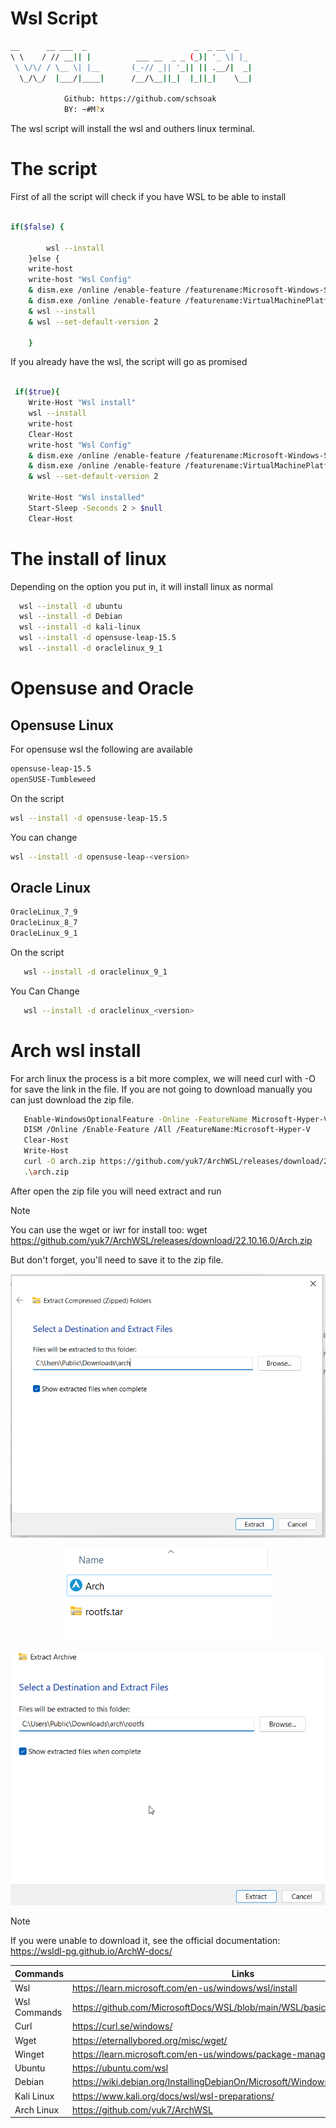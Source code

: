 # Wsl Script

```sh
__      __ ___  _                        _  _ __  _   
\ \    / // __|| |          ___ __  _ _ (_)| '_ \| |_ 
 \ \/\/ / \__ \| |__       (_-// _|| '_|| || .__/|  _|
  \_/\_/  |___/|____|      /__/\__||_|  |_||_|    \__|

            Github: https://github.com/schsoak
            BY: ~#M?x
```

The wsl script will install the wsl and outhers linux terminal.


# The script

First of all the script will check if you have WSL to be able to install

```sh

if($false) {

        wsl --install
    }else {
    write-host 
    write-host "Wsl Config"
    & dism.exe /online /enable-feature /featurename:Microsoft-Windows-Subsystem-Linux /all /norestart
    & dism.exe /online /enable-feature /featurename:VirtualMachinePlatform /all /norestart
    & wsl --install
    & wsl --set-default-version 2
        
    }
```

If you already have the wsl, the script will go as promised

```sh

 if($true){
    Write-Host "Wsl install"
    wsl --install
    write-host 
    Clear-Host
    write-host "Wsl Config"
    & dism.exe /online /enable-feature /featurename:Microsoft-Windows-Subsystem-Linux /all /norestart
    & dism.exe /online /enable-feature /featurename:VirtualMachinePlatform /all /norestart
    & wsl --set-default-version 2

    Write-Host "Wsl installed"
    Start-Sleep -Seconds 2 > $null
    Clear-Host

```

# The install of linux

Depending on the option you put in, it will install linux as normal

```sh
  wsl --install -d ubuntu
  wsl --install -d Debian
  wsl --install -d kali-linux
  wsl --install -d opensuse-leap-15.5
  wsl --install -d oraclelinux_9_1
```

# Opensuse and Oracle

## Opensuse Linux

For opensuse wsl the following are available

```sh
opensuse-leap-15.5
openSUSE-Tumbleweed
```
On the script

```sh
wsl --install -d opensuse-leap-15.5 
```
You can change

```sh
wsl --install -d opensuse-leap-<version>
```

## Oracle Linux

```sh
OracleLinux_7_9
OracleLinux_8_7
OracleLinux_9_1
```
On the script

```sh
   wsl --install -d oraclelinux_9_1
```
You Can Change
```sh
   wsl --install -d oraclelinux_<version>
```
# Arch wsl install 

For arch linux the process is a bit more complex, we will need curl with -O for save the link in the file. If you are not going to download manually you can just download the zip file.

```sh
   Enable-WindowsOptionalFeature -Online -FeatureName Microsoft-Hyper-V -All
   DISM /Online /Enable-Feature /All /FeatureName:Microsoft-Hyper-V
   Clear-Host
   Write-Host
   curl -O arch.zip https://github.com/yuk7/ArchWSL/releases/download/22.10.16.0/Arch.zip
   .\arch.zip
```
After open the zip file you will need extract and run

> [!NOTE]
> You can use the wget or iwr for install too: wget https://github.com/yuk7/ArchWSL/releases/download/22.10.16.0/Arch.zip
> 
> But don't forget, you'll need to save it to the zip file.
<p align="center">
  <img src="https://github.com/suchsoak/Powershell_script/blob/main/Doc/images/zip.png" alt="zip1.png">
</p>
<p align="center">
  <img src="https://github.com/suchsoak/Powershell_script/blob/main/Doc/images/zip2.png" alt="zip2.png">
</p>
<p align="center">
  <img src="https://github.com/suchsoak/Powershell_script/blob/main/Doc/images/zip3.png" alt="zip3.png">
</p>
 
> [!NOTE]
> If you were unable to download it, see the official documentation: https://wsldl-pg.github.io/ArchW-docs/

| Commands |  Links |
| ------ | ------ |
|  Wsl   | https://learn.microsoft.com/en-us/windows/wsl/install
|  Wsl Commands | https://github.com/MicrosoftDocs/WSL/blob/main/WSL/basic-commands.md
|  Curl | https://curl.se/windows/
|  Wget | https://eternallybored.org/misc/wget/
|  Winget | https://learn.microsoft.com/en-us/windows/package-manager/winget/
|  Ubuntu  |  https://ubuntu.com/wsl
|  Debian   | https://wiki.debian.org/InstallingDebianOn/Microsoft/Windows/SubsystemForLinux
|  Kali Linux | https://www.kali.org/docs/wsl/wsl-preparations/
| Arch Linux  | https://github.com/yuk7/ArchWSL
